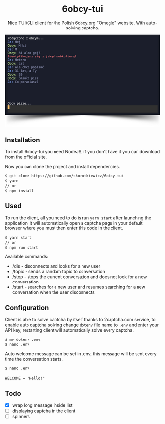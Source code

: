 <h1 align="center">6obcy-tui</h1>
<p align="center">Nice TUI/CLI client for the Polish 6obcy.org "Omegle" website. With auto-solving captcha.</p>

<p align="center">
    <a href="https://github.com/skorotkiewicz/6obcy-tui">
        <img src="images/intro.png" style="width: 600px;display: block; margin: 0 auto;" />
        <img src="images/shadow.png" style="width: 600px;display: block; margin: 0 auto;" />
    </a>
</p>

## Installation

To install 6obcy-tui you need NodeJS, if you don't have it you can download from the official site.

Now you can clone the project and install dependencies.

```
$ git clone https://github.com/skorotkiewicz/6obcy-tui
$ yarn
// or
$ npm install
```

## Used

To run the client, all you need to do is run `yarn start` after launching the application, it will automatically open a captcha page in your default browser where you must then enter this code in the client.

```
$ yarn start
// or
$ npm run start
```

Available commands:

- /dis - disconnects and looks for a new user
- /topic - sends a random topic to conversation
- /stop - stops the current conversation and does not look for a new conversation
- /start - searches for a new user and resumes searching for a new conversation when the user disconnects

## Configuration

Client is able to solve captcha by itself thanks to 2captcha.com service, to enable auto captcha solving change `dotenv` file name to `.env` and enter your API key, restarting client will automatically solve every captcha.

```
$ mv dotenv .env
$ nano .env
```

Auto welcome message can be set in .env, this message will be sent every time the conversation starts.

```
$ nano .env

WELCOME = "Hello!"
```

## Todo

- [x] wrap long message inside list
- [ ] displaying captcha in the client
- [ ] spinners
